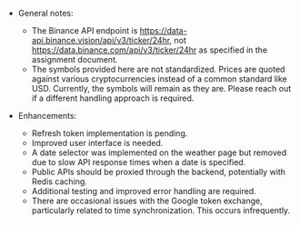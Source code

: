 - General notes: 
    - The Binance API endpoint is https://data-api.binance.vision/api/v3/ticker/24hr, not https://data.binance.com/api/v3/ticker/24hr as specified in the assignment document.
    - The symbols provided here are not standardized. Prices are quoted against various cryptocurrencies instead of a common standard like USD. Currently, the symbols will remain as they are. Please reach out if a different handling approach is required.

- Enhancements:
    - Refresh token implementation is pending.
    - Improved user interface is needed.
    - A date selector was implemented on the weather page but removed due to slow API response times when a date is specified.
    - Public APIs should be proxied through the backend, potentially with Redis caching.
    - Additional testing and improved error handling are required.
    - There are occasional issues with the Google token exchange, particularly related to time synchronization. This occurs infrequently.